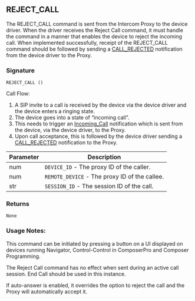 ## REJECT\_CALL

The REJECT\_CALL command is sent from the Intercom Proxy to the device driver. When the driver receives the Reject Call command, it must handle the command in a manner that enables the device to reject the incoming call. When implemented successfully, receipt of the REJECT\_CALL command should be followed by sending a [CALL\_REJECTED][1] notification from the device driver to the Proxy.


### Signature

`REJECT_CALL ()`


Call Flow:
1. A SIP invite to a call is received by the device via the device driver and the device enters a ringing state. 
2. The device goes into a state of “incoming call”. 
3. This needs to trigger an [Incoming\_Call][2] notification which is sent from the device, via the device driver, to the Proxy.
4. Upon call acceptance, this is followed by the device driver sending a [CALL\_REJECTED][3] notification to the Proxy.


| Parameter | Description |
| --- | --- |
| num | `DEVICE_ID` - The proxy ID of the caller. |
| num | `REMOTE_DEVICE` - The proxy ID of the callee. |
| str |  `SESSION_ID` - The session ID of the call. |


### Returns

`None`


### Usage Notes:

This command can be initiated by pressing a button on a UI displayed on devices running Navigator, Control-Control in ComposerPro and Composer Programming. 

The Reject Call command has no effect when sent during an active call session. End Call should be used in this instance.

If auto-answer is enabled, it overrides the option to reject the call and the Proxy will automatically accept it.

[1]:	https://snap-one.github.io/docs-driverworks-proxyprotocol/#intercom-call-notifications-call_rejected
[2]:	https://snap-one.github.io/docs-driverworks-proxyprotocol/#intercom-call-notifications-incoming_call
[3]:	https://snap-one.github.io/docs-driverworks-proxyprotocol/#intercom-call-notifications-call_rejected